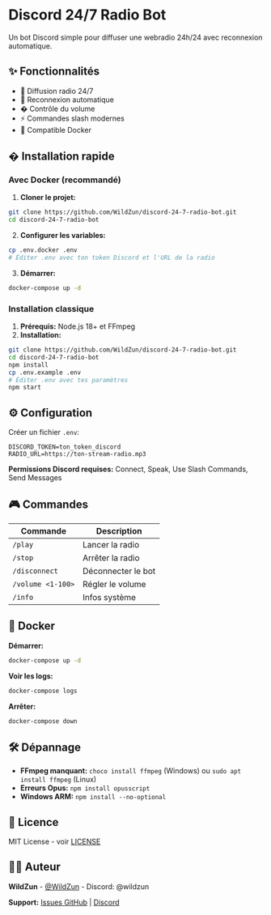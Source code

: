 # Discord 24/7 Radio Bot

Un bot Discord simple pour diffuser une webradio 24h/24 avec reconnexion automatique.

## ✨ Fonctionnalités

- 🎵 Diffusion radio 24/7
- 🔄 Reconnexion automatique
- �️ Contrôle du volume
- ⚡ Commandes slash modernes
- 🐳 Compatible Docker

## � Installation rapide

### Avec Docker (recommandé)

1. **Cloner le projet:**
```bash
git clone https://github.com/WildZun/discord-24-7-radio-bot.git
cd discord-24-7-radio-bot
```

2. **Configurer les variables:**
```bash
cp .env.docker .env
# Éditer .env avec ton token Discord et l'URL de la radio
```

3. **Démarrer:**
```bash
docker-compose up -d
```

### Installation classique

1. **Prérequis:** Node.js 18+ et FFmpeg
2. **Installation:**
```bash
git clone https://github.com/WildZun/discord-24-7-radio-bot.git
cd discord-24-7-radio-bot
npm install
cp .env.example .env
# Éditer .env avec tes paramètres
npm start
```

## ⚙️ Configuration

Créer un fichier `.env`:
```env
DISCORD_TOKEN=ton_token_discord
RADIO_URL=https://ton-stream-radio.mp3
```

**Permissions Discord requises:** Connect, Speak, Use Slash Commands, Send Messages

## 🎮 Commandes

| Commande | Description |
|----------|-------------|
| `/play` | Lancer la radio |
| `/stop` | Arrêter la radio |
| `/disconnect` | Déconnecter le bot |
| `/volume <1-100>` | Régler le volume |
| `/info` | Infos système |

## 🐳 Docker

**Démarrer:**
```bash
docker-compose up -d
```

**Voir les logs:**
```bash
docker-compose logs
```

**Arrêter:**
```bash
docker-compose down
```

## 🛠️ Dépannage

- **FFmpeg manquant:** `choco install ffmpeg` (Windows) ou `sudo apt install ffmpeg` (Linux)
- **Erreurs Opus:** `npm install opusscript`
- **Windows ARM:** `npm install --no-optional`

## 📝 Licence

MIT License - voir [LICENSE](LICENSE)

## 👨‍💻 Auteur

**WildZun** - [@WildZun](https://github.com/WildZun) - Discord: @wildzun

**Support:** [Issues GitHub](https://github.com/WildZun/discord-24-7-radio-bot/issues) | [Discord](https://discord.wildzun.fr)